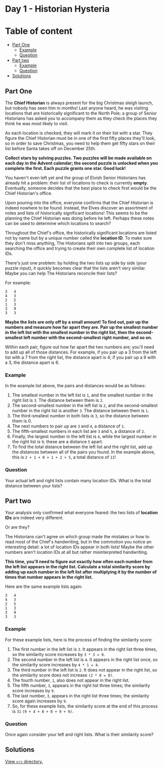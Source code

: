 # Day 1 - Historian Hysteria

# Table of content

- [Part One](#part-one)
  - [Example](#example)
  - [Question](#question)
- [Part two](#part-two)
  - [Example](#example-1)
  - [Question](#question-1)
- [Solutions](#solutions)


## Part One

The **Chief Historian** is always present for the big Christmas sleigh launch, but nobody has seen him in months! Last anyone heard, he was visiting locations that are historically significant to the North Pole; a group of Senior Historians has asked you to accompany them as they check the places they think he was most likely to visit.

As each location is checked, they will mark it on their list with a star. They figure the Chief Historian must be in one of the first fifty places they'll look, so in order to save Christmas, you need to help them get fifty stars on their list before Santa takes off on December 25th.

**Collect stars by solving puzzles. Two puzzles will be made available on each day in the Advent calendar; the second puzzle is unlocked when you complete the first. Each puzzle grants one star. Good luck!**

You haven't even left yet and the group of Elvish Senior Historians has already hit a problem: their list of locations to check is currently **empty**. Eventually, someone decides that the best place to check first would be the Chief Historian's office.

Upon pouring into the office, everyone confirms that the Chief Historian is indeed nowhere to be found. Instead, the Elves discover an assortment of notes and lists of historically significant locations! This seems to be the planning the Chief Historian was doing before he left. Perhaps these notes can be used to determine which locations to search?

Throughout the Chief's office, the historically significant locations are listed not by name but by a unique number called the **location ID**. To make sure they don't miss anything, The Historians split into two groups, each searching the office and trying to create their own complete list of location IDs.

There's just one problem: by holding the two lists up side by side (your puzzle input), it quickly becomes clear that the lists aren't very similar. Maybe you can help The Historians reconcile their lists?

For example:
```
3   4
4   3
2   5
1   3
3   9
3   3
```

**Maybe the lists are only off by a small amount! To find out, pair up the numbers and measure how far apart they are. Pair up the smallest number in the left list with the smallest number in the right list, then the second-smallest left number with the second-smallest right number, and so on.**

Within each pair, figure out how far apart the two numbers are; you'll need to add up all of those distances. For example, if you pair up a 3 from the left list with a 7 from the right list, the distance apart is 4; if you pair up a 9 with a 3, the distance apart is 6.

### Example

In the example list above, the pairs and distances would be as follows:

1. The smallest number in the left list is `1`, and the smallest number in the right list is `3`. The distance between them is `2`.
2. The second-smallest number in the left list is `2`, and the second-smallest number in the right list is another `3`. The distance between them is `1`.
3. The third-smallest number in both lists is `3`, so the distance between them is 0.
4. The next numbers to pair up are `3` and `4`, a distance of `1`.
5. The fifth-smallest numbers in each list are `3` and `5`, a distance of `2`.
6. Finally, the largest number in the left list is `4`, while the largest number in the right list is `9`; these are a distance `5` apart.
7. To find the total distance between the left list and the right list, add up the distances between all of the pairs you found. In the example above, this is `2 + 1 + 0 + 1 + 2 + 5`, a total distance of `11`!

### Question

Your actual left and right lists contain many location IDs. What is the total distance between your lists?

## Part two

Your analysis only confirmed what everyone feared: the two lists of **location IDs** are indeed very different.

Or are they?

The Historians can't agree on which group made the mistakes or how to read most of the Chief's handwriting, but in the commotion you notice an interesting detail: a lot of location IDs appear in both lists! Maybe the other numbers aren't location IDs at all but rather misinterpreted handwriting.

**This time, you'll need to figure out exactly how often each number from the left list appears in the right list. Calculate a total similarity score by adding up each number in the left list after multiplying it by the number of times that number appears in the right list.**

Here are the same example lists again:

```
3   4
4   3
2   5
1   3
3   9
3   3
```

### Example

For these example lists, here is the process of finding the similarity score:

1. The first number in the left list is `3`. It appears in the right list three times, so the similarity score increases by `3 * 3 = 9`.
2. The second number in the left list is `4`. It appears in the right list once, so the similarity score increases by `4 * 1 = 4`.
3. The third number in the left list is `2`. It does not appear in the right list, so the similarity score does not increase `(2 * 0 = 0)`.
4. The fourth number, `1`, also does not appear in the right list.
5. The fifth number, `3`, appears in the right list three times; the similarity score increases by `9`.
6. The last number, `3`, appears in the right list three times; the similarity score again increases by `9`.
7. So, for these example lists, the similarity score at the end of this process is `31` `(9 + 4 + 0 + 0 + 9 + 9)`.

### Question

Once again consider your left and right lists. What is their similarity score?

## Solutions

[View `src` directory.](./src/main.py)